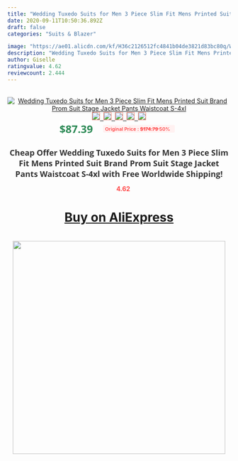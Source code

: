 ```yaml
---
title: "Wedding Tuxedo Suits for Men 3 Piece Slim Fit Mens Printed Suit Brand Prom Suit Stage Jacket Pants Waistcoat S-4xl"
date: 2020-09-11T10:50:36.892Z
draft: false
categories: "Suits & Blazer"

image: "https://ae01.alicdn.com/kf/H36c2126512fc4841b04de3821d83bc80q/Wedding-Tuxedo-Suits-for-Men-3-Piece-Slim-Fit-Mens-Printed-Suit-Brand-Prom-Suit-Stage.jpg"
description: "Wedding Tuxedo Suits for Men 3 Piece Slim Fit Mens Printed Suit Brand Prom Suit Stage Jacket Pants Waistcoat S-4xl"
author: Giselle
ratingvalue: 4.62
reviewcount: 2.444
---
```

<br>
<div style="text-align: center;">
<a href="https://s.click.aliexpress.com/e/_ASsmgN" target="_blank" rel="nofollow noopener noreferrer"><img alt="Wedding Tuxedo Suits for Men 3 Piece Slim Fit Mens Printed Suit Brand Prom Suit Stage Jacket Pants Waistcoat S-4xl" class="magnifier-image" src="https://ae01.alicdn.com/kf/H36c2126512fc4841b04de3821d83bc80q/Wedding-Tuxedo-Suits-for-Men-3-Piece-Slim-Fit-Mens-Printed-Suit-Brand-Prom-Suit-Stage.jpg_640x640.jpg">
<br>
<img style="border:1px solid salmon" src="https://ae01.alicdn.com/kf/H36c2126512fc4841b04de3821d83bc80q/Wedding-Tuxedo-Suits-for-Men-3-Piece-Slim-Fit-Mens-Printed-Suit-Brand-Prom-Suit-Stage.jpg_120x120.jpg">&nbsp;&nbsp;<img style="border:1px solid salmon" src="https://ae01.alicdn.com/kf/Haae3add261a04d609f449b9fa542b9e4s/Wedding-Tuxedo-Suits-for-Men-3-Piece-Slim-Fit-Mens-Printed-Suit-Brand-Prom-Suit-Stage.jpg_120x120.jpg">&nbsp;&nbsp;<img style="border:1px solid salmon" src="https://ae01.alicdn.com/kf/Hc359f054143f46c2908f17320195c378s/Wedding-Tuxedo-Suits-for-Men-3-Piece-Slim-Fit-Mens-Printed-Suit-Brand-Prom-Suit-Stage.jpg_120x120.jpg">&nbsp;&nbsp;<img style="border:1px solid salmon" src="https://ae01.alicdn.com/kf/H5b38d4aa724b49e08e997cb4623caa93J/Wedding-Tuxedo-Suits-for-Men-3-Piece-Slim-Fit-Mens-Printed-Suit-Brand-Prom-Suit-Stage.jpg_120x120.jpg">&nbsp;&nbsp;<img style="border:1px solid salmon" src="https://ae01.alicdn.com/kf/H73cc0917afc24aed914f211f415ba2e6t/Wedding-Tuxedo-Suits-for-Men-3-Piece-Slim-Fit-Mens-Printed-Suit-Brand-Prom-Suit-Stage.jpg_120x120.jpg"></a></div><br0>
<div style="text-align: center;"><span style="background-color: white; border: 0px; box-sizing: border-box; color: seagreen; display: inline-block; font-family: &quot;open sans&quot; , &quot;arial&quot; , &quot;helvetica&quot; , sans-serif , &quot;heiti&quot;; font-size: 24px; font-stretch: inherit; font-weight: 700; line-height: inherit; margin: 0px 10px 0px 0px; padding: 0px; vertical-align: middle;">$87.39 </span>
<span style="background: rgb(255 , 241 , 241); border-radius: 3px; border: 0px; box-sizing: border-box; color: #ff4747; display: inline-block; font-family: inherit; font-size: 12px; font-stretch: inherit; font-style: inherit; font-variant: inherit; font-weight: 600; line-height: inherit; margin: 0px; padding: 2px 5px; transform: scale(0.9); vertical-align: middle;">Original Price : <b style="text-decoration: line-through;">$174.79 </b> 50%&nbsp;&nbsp;</span></div>
<h1 style="color: #333333; display: inline-block; font-family: &quot;open sans&quot; , &quot;arial&quot; , &quot;helvetica&quot; , sans-serif , &quot;heiti&quot;; font-size: 18px; font-stretch: inherit; font-weight: 700; text-align: center;">Cheap Offer Wedding Tuxedo Suits for Men 3 Piece Slim Fit Mens Printed Suit Brand Prom Suit Stage Jacket Pants Waistcoat S-4xl with Free Worldwide Shipping!</h1>
<div style="color: #ff4747; text-align: center;">
<img src="https://4.bp.blogspot.com/-M0ZcTcb-5uY/XleCXlxnR4I/AAAAAAAAAEc/OrjgMkXV1oMQFaCRZj5HQwOCBcu3w1FegCPcBGAYYCw/s1600/star.png" style="height: 15px;">&nbsp;<b>4.62</b></div>
<div class="button_cont" align="center"><a class="buynow_a" href="https://s.click.aliexpress.com/e/_ASsmgN" target="_blank" rel="nofollow noopener noreferrer"><H1>Buy on AliExpress</H1></a></div><br>
<div class="separator" style="clear: both; text-align: center;">
<img src="https://lh3.googleusercontent.com/-pTy5HemUv9M/XlePHvY0dAI/AAAAAAAAAE4/0nX5iRUoIWY8eMW9Dpxeirr157OZliDIgCLcBGAsYHQ/s1600/badge.gif" width="480">
</div>
